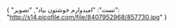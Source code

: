 {
  "تست": "امیدوارم خوشتون بیاد",
  "تصویر": "http://s14.picofile.com/file/8407952968/857730.jpg"
}